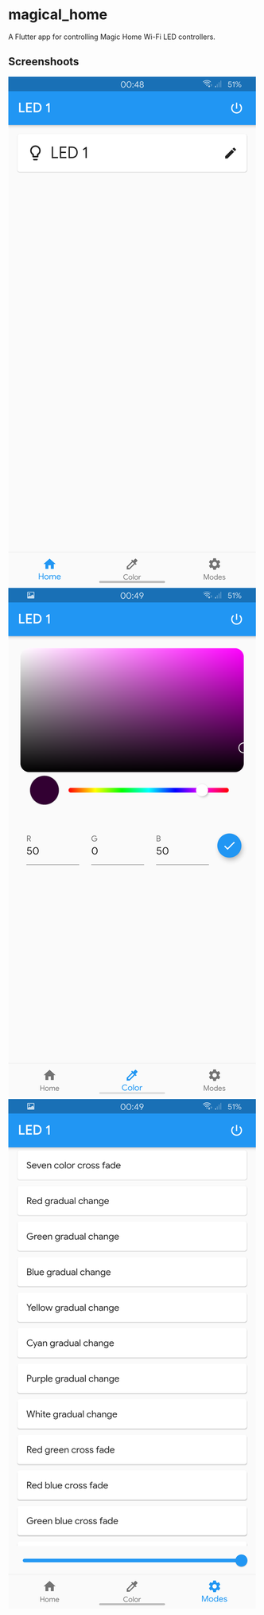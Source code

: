 # magical_home

A Flutter app for controlling Magic Home Wi-Fi LED controllers.

## Screenshoots

![Home screen](https://github.com/gapidobri/magical_home/blob/master/screenshoots/home.png?raw=true)
![Color picker screen](https://github.com/gapidobri/magical_home/blob/master/screenshoots/color_picker.png?raw=true)
![Modes screen](https://github.com/gapidobri/magical_home/blob/master/screenshoots/modes.png?raw=true)